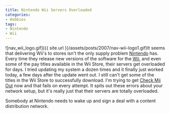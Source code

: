 ```yaml
---
title: Nintendo Wii Servers Overloaded
categories:
- Hobbies
tags:
- Nintendo
- Wii
---
```


![nav_wii_logo.gif]({{ site.url }}/assets/posts/2007/nav-wii-logo1.gif)It seems that delivering Wii's to stores isn't the only supply problem [Nintendo](http://www.nintendo.com/) has. Every time they release new versions of the software for the [Wii](http://wii.nintendo.com/), and even some of the pay titles available in the Wii Store, their servers get overloaded for days.
I tried updating my system a dozen times and it finally just worked today, a few days after the update went out. I still can't get some of the titles in the Wii Store to successfully download. I'm trying to get [Check Mii Out](http://wii.nintendo.com/check_mii_channel.jsp) now and that fails on every attempt. It spits out these errors about your network setup, but it's really just that their servers are totally overloaded.

Somebody at Nintendo needs to wake up and sign a deal with a content distribution network.
